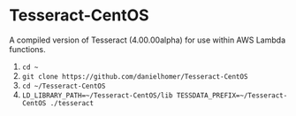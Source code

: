 # Tesseract-CentOS

A compiled version of Tesseract (4.00.00alpha) for use within AWS Lambda functions.

1. `cd ~`
2. `git clone https://github.com/danielhomer/Tesseract-CentOS`
3. `cd ~/Tesseract-CentOS`
4. `LD_LIBRARY_PATH=~/Tesseract-CentOS/lib TESSDATA_PREFIX=~/Tesseract-CentOS ./tesseract`
